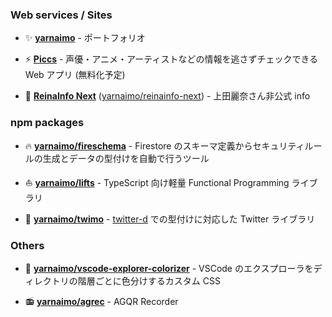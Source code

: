 ### Web services / Sites

- ✨ **[yarnaimo](https://yarnaimo.now.sh)** - ポートフォリオ

- ⚡ **[Piccs](https://piccs.app)** - 声優・アニメ・アーティストなどの情報を逃さずチェックできる Web アプリ (無料化予定)

- 🌸 **[ReinaInfo Next](https://reinainfo-next.web.app)** ([yarnaimo/reinainfo-next](https://github.com/yarnaimo/reinainfo-next)) - 上田麗奈さん非公式 info

### npm packages

- 🔥 **[yarnaimo/fireschema](https://github.com/yarnaimo/fireschema)** - Firestore のスキーマ定義からセキュリティルールの生成とデータの型付けを自動で行うツール

- ⛵ **[yarnaimo/lifts](https://github.com/yarnaimo/lifts)** - TypeScript 向け軽量 Functional Programming ライブラリ

- 💬 **[yarnaimo/twimo](https://github.com/yarnaimo/twimo)** - [twitter-d](https://github.com/abraham/twitter-d) での型付けに対応した Twitter ライブラリ

### Others

- 🌈 **[yarnaimo/vscode-explorer-colorizer](https://github.com/yarnaimo/vscode-explorer-colorizer)** - VSCode のエクスプローラをディレクトリの階層ごとに色分けするカスタム CSS

- 📻 **[yarnaimo/agrec](https://github.com/yarnaimo/agrec)** - AGQR Recorder
